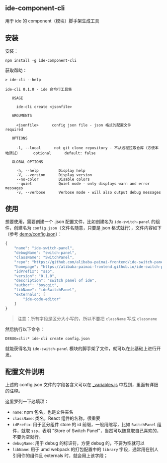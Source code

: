 ## ide-component-cli

用于 ide 的 component（模块）脚手架生成工具

## 安装

安装：
```shell
npm install -g ide-component-cli
```

获取帮助：
```shell
> ide-cli --help

ide-cli 0.1.0 - ide 命令行工具集

   USAGE

     ide-cli create <jsonfile>

   ARGUMENTS

     <jsonfile>      config json file - json 格式的配置文件      required

   OPTIONS

     -l, --local      not git clone repository - 不从远程拉取仓库（方便本地调试）      optional      default: false

   GLOBAL OPTIONS

     -h, --help         Display help
     -V, --version      Display version
     --no-color         Disable colors
     --quiet            Quiet mode - only displays warn and error messages
     -v, --verbose      Verbose mode - will also output debug messages
```

## 使用

想要使用，需要创建一个 .json 配置文件，比如创建名为 `ide-switch-panel` 的组件，创建名为 `config.json`（文件名随意，只要是 json 格式就行），文件内容如下（参考 [demo/config.json](./demo/config.json)）：
```js
{
    "name": "ide-switch-panel",
    "debugName": "switch-panel",
    "className": "SwitchPanel",
    "repo": "https://github.com/alibaba-paimai-frontend/ide-switch-panel.git",
    "homepage": "https://alibaba-paimai-frontend.github.io/ide-switch-panel",
    "idPrefix": "ssp",
    "version": "0.1.0",
    "description": "switch panel of ide",
    "author": "boycgit",
    "libName": "ideSwitchPanel",
    "externals": [
        "ide-code-editor"
    ]
}
```
> 注意：所有字段是区分大小写的，所以不要把 `className` 写成 `classname`

然后执行以下命令：

```shell
DEBUG=cli:* ide-cli create config.json
```
就能获得名为 `ide-switch-panel` 模块的脚手架了文件，就可以在此基础上进行开发。

## 配置文件说明

上述的 config.json 文件的字段各含义可以在 [_variables.js](./src/actions/_variables.js) 中找到，里面有详细的注释。

这里罗列一下必填项：
 - `name`: npm 包名，也是文件夹名
 - `className`: 类名，React 组件的名称，很重要
 - `idPrefix`: 用于区分组件 store 的 id 前缀，一般用缩写，比如 `SwitchPanel` 组件，就取 `ssp`，表明 "Store of Switch Panel"，当然可以随意取自己喜欢的，不要为空就行。
 - `debugName`: 用于 debug 的标识符，方便 debug 的，不要为空就可以
 - `libName`: 用于 umd webpack 的打包配置中的 `library` 字段，通常用在别人引用你的组件且 externals 时，就会用上该字段；




